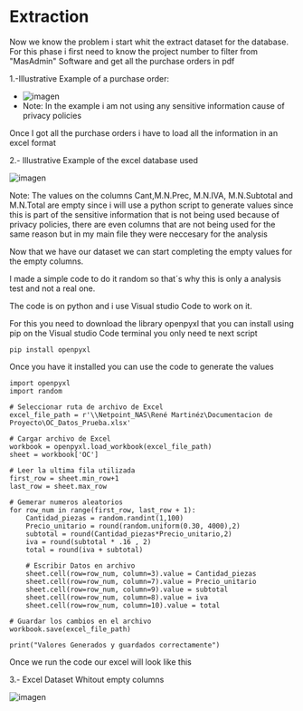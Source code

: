   # Extraction

Now we know the problem i start whit the extract dataset for the database.
For this phase i first need to know the project number to filter from "MasAdmin" Software and get all the purchase orders in pdf

1.-Illustrative Example of a purchase order:

  - ![imagen](https://github.com/ReneMtz0422/Data-Analisys-Test/assets/158523436/312d1142-6058-4895-971d-b43db145159d)
  - 
      Note: In the example i am not using any sensitive information cause of privacy policies
    

Once I got all the purchase orders i have to load all the information in an excel format

2.- Illustrative Example of the excel database used

  ![imagen](https://github.com/ReneMtz0422/Data-Analisys-Test/assets/158523436/0ddff637-90f6-4a1c-b3d3-4bb2f3be7c58)
  
   Note: The values on the columns Cant,M.N.Prec, M.N.IVA, M.N.Subtotal and M.N.Total are empty since i will use a python script to generate values since this is part of the sensitive information that is not
   being used because of privacy policies, there are even columns that are not being used for the same reason but in my main file they were neccesary for the analysis


Now that we have our dataset we can start completing the empty values for the empty columns.

I made a simple code to do it random so that´s why this is only a analysis test and not a real one.

The code is on python and i use Visual studio Code to work on it.

For this you need to download the library openpyxl that you can install using pip on the Visual studio Code terminal you only need te next script

    pip install openpyxl


Once you have it installed you can use the code to generate the values

    import openpyxl
    import random

    # Seleccionar ruta de archivo de Excel
    excel_file_path = r'\\Netpoint_NAS\René Martinéz\Documentacion de Proyecto\OC_Datos_Prueba.xlsx'

    # Cargar archivo de Excel
    workbook = openpyxl.load_workbook(excel_file_path)
    sheet = workbook['OC']

    # Leer la ultima fila utilizada
    first_row = sheet.min_row+1
    last_row = sheet.max_row

    # Gemerar numeros aleatorios
    for row_num in range(first_row, last_row + 1):
        Cantidad_piezas = random.randint(1,100)
        Precio_unitario = round(random.uniform(0.30, 4000),2)
        subtotal = round(Cantidad_piezas*Precio_unitario,2)
        iva = round(subtotal * .16 , 2)
        total = round(iva + subtotal)

        # Escribir Datos en archivo
        sheet.cell(row=row_num, column=3).value = Cantidad_piezas
        sheet.cell(row=row_num, column=7).value = Precio_unitario
        sheet.cell(row=row_num, column=9).value = subtotal
        sheet.cell(row=row_num, column=8).value = iva
        sheet.cell(row=row_num, column=10).value = total

    # Guardar los cambios en el archivo
    workbook.save(excel_file_path)

    print("Valores Generados y guardados correctamente")

Once we run the code our excel will look like this

3.- Excel Dataset Whitout empty columns

  ![imagen](https://github.com/ReneMtz0422/Data-Analysis-Test/assets/158523436/8a670973-0461-4b0c-97d4-58811fe3c1e4)



    




